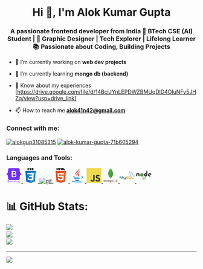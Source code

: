 <h1 align="center">Hi 👋, I'm Alok Kumar Gupta</h1>
<h3 align="center">A passionate frontend developer from India 🚀 BTech CSE (AI) Student | 🎨 Graphic Designer | Tech Explorer | Lifelong Learner 📚 Passionate about Coding, Building Projects</h3>

- 🔭 I’m currently working on **web dev projects**

- 🌱 I’m currently learning **mongo db (backend)**

- 📄 Know about my experiences [https://drive.google.com/file/d/14BciJYnLEPDWZBMUqDlD4OluNFv5JHZq/view?usp=drive_link]

- 📫 How to reach me **alok41n42@gmail.com**

<h3 align="left">Connect with me:</h3>
<p align="left">
<a href="https://twitter.com/alokgup31085315" target="blank"><img align="center" src="https://raw.githubusercontent.com/rahuldkjain/github-profile-readme-generator/master/src/images/icons/Social/twitter.svg" alt="alokgup31085315" height="30" width="40" /></a>
<a href="https://linkedin.com/in/alok-kumar-gupta-71b605294" target="blank"><img align="center" src="https://raw.githubusercontent.com/rahuldkjain/github-profile-readme-generator/master/src/images/icons/Social/linked-in-alt.svg" alt="alok-kumar-gupta-71b605294" height="30" width="40" /></a>
</p>

<h3 align="left">Languages and Tools:</h3>
<p align="left"> <a href="https://getbootstrap.com" target="_blank" rel="noreferrer"> <img src="https://raw.githubusercontent.com/devicons/devicon/master/icons/bootstrap/bootstrap-plain-wordmark.svg" alt="bootstrap" width="40" height="40"/> </a> <a href="https://www.w3schools.com/css/" target="_blank" rel="noreferrer"> <img src="https://raw.githubusercontent.com/devicons/devicon/master/icons/css3/css3-original-wordmark.svg" alt="css3" width="40" height="40"/> </a> <a href="https://git-scm.com/" target="_blank" rel="noreferrer"> <img src="https://www.vectorlogo.zone/logos/git-scm/git-scm-icon.svg" alt="git" width="40" height="40"/> </a> <a href="https://www.w3.org/html/" target="_blank" rel="noreferrer"> <img src="https://raw.githubusercontent.com/devicons/devicon/master/icons/html5/html5-original-wordmark.svg" alt="html5" width="40" height="40"/> </a> <a href="https://www.java.com" target="_blank" rel="noreferrer"> <img src="https://raw.githubusercontent.com/devicons/devicon/master/icons/java/java-original.svg" alt="java" width="40" height="40"/> </a> <a href="https://developer.mozilla.org/en-US/docs/Web/JavaScript" target="_blank" rel="noreferrer"> <img src="https://raw.githubusercontent.com/devicons/devicon/master/icons/javascript/javascript-original.svg" alt="javascript" width="40" height="40"/> </a> <a href="https://www.mongodb.com/" target="_blank" rel="noreferrer"> <img src="https://raw.githubusercontent.com/devicons/devicon/master/icons/mongodb/mongodb-original-wordmark.svg" alt="mongodb" width="40" height="40"/> </a> <a href="https://www.mysql.com/" target="_blank" rel="noreferrer"> <img src="https://raw.githubusercontent.com/devicons/devicon/master/icons/mysql/mysql-original-wordmark.svg" alt="mysql" width="40" height="40"/> </a> <a href="https://nodejs.org" target="_blank" rel="noreferrer"> <img src="https://raw.githubusercontent.com/devicons/devicon/master/icons/nodejs/nodejs-original-wordmark.svg" alt="nodejs" width="40" height="40"/> </a> </p>



# 📊 GitHub Stats:
![](https://github-readme-stats.vercel.app/api?username=lokkcode&theme=dark&hide_border=false&include_all_commits=false&count_private=false)<br/>
![](https://nirzak-streak-stats.vercel.app/?user=lokkcode&theme=dark&hide_border=false)<br/>
![](https://github-readme-stats.vercel.app/api/top-langs/?username=lokkcode&theme=dark&hide_border=false&include_all_commits=false&count_private=false&layout=compact)

---
[![](https://visitcount.itsvg.in/api?id=lokkcode&icon=0&color=0)](https://visitcount.itsvg.in)

<!-- Proudly created with GPRM ( https://gprm.itsvg.in ) -->
